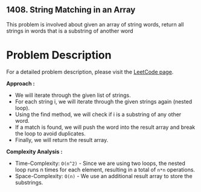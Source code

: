## 1408. String Matching in an Array

This problem is involved about given an array of string words, return all strings in words that is a substring of another word

# Problem Description

For a detailed problem description, please visit the [LeetCode page](https://leetcode.com/problems/string-matching-in-an-array/description/).

**Approach :**<br/>

-   We will iterate through the given list of strings.
-   For each string i, we will iterate through the given strings again (nested loop).
-   Using the find method, we will check if i is a substring of any other word.
-   If a match is found, we will push the word into the result array and break the loop to avoid duplicates.
-   Finally, we will return the result array.

**Complexity Analysis :**<br/>

-   Time-Complexity: `O(n^2)` - Since we are using two loops, the nested loop runs n times for each element, resulting in a total of `n*n` operations.
-   Space-Complexity: `O(n)` - We use an additional result array to store the substrings.
